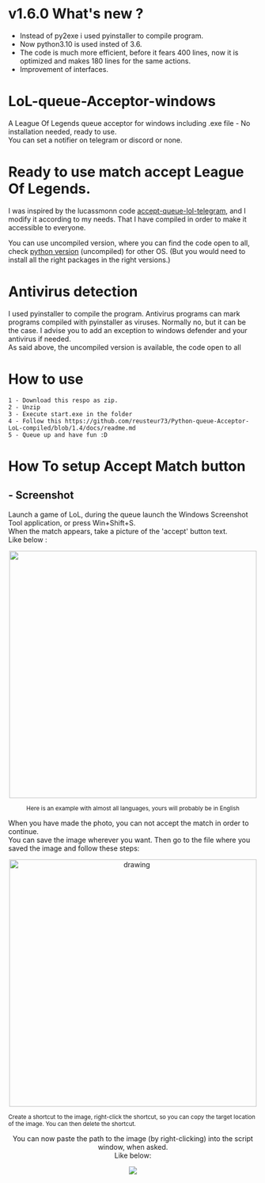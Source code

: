 # v1.6.0 What's new ?
- Instead of py2exe i used pyinstaller to compile program.
- Now python3.10 is used insted of 3.6.
- The code is much more efficient, before it fears 400 lines, now it is optimized and makes 180 lines for the same actions.
- Improvement of interfaces.

# LoL-queue-Acceptor-windows
A League Of Legends queue acceptor for windows including .exe file - No installation needed, ready to use. <br>
You can set a notifier on telegram or discord or none.

# Ready to use match accept League Of Legends.
I was inspired by the lucassmonn code
[accept-queue-lol-telegram](https://github.com/lucassmonn/accept-queue-lol-telegram), and I modify it according to my needs. That I have compiled in order to make it accessible to everyone.

You can use uncompiled version, where you can find the code open to all, check [python version](https://github.com/reusteur73/Python_auto_queue_acceptor_uncompiled/blob/main/accept.py) (uncompiled) for other OS. (But you would need to install all the right packages in the right versions.)
# Antivirus detection

I used pyinstaller to compile the program.
Antivirus programs can mark programs compiled with pyinstaller as viruses. Normally no, but it can be the case.
I advise you to add an exception to windows defender and your antivirus if needed.  
As said above, the uncompiled version is available, the code open to all

# How to use

    1 - Download this respo as zip.  
    2 - Unzip
    3 - Execute start.exe in the folder  
    4 - Follow this https://github.com/reusteur73/Python-queue-Acceptor-LoL-compiled/blob/1.4/docs/readme.md
    5 - Queue up and have fun :D
 # How To setup Accept Match button

## - Screenshot

Launch a game of LoL, during the queue launch the Windows Screenshot Tool application, or press Win+Shift+S. <br>
When the match appears, take a picture of the 'accept' button text. <br>Like below : 
<p align="center">
<img src="https://github.com/reusteur73/Python-queue-Acceptor-LoL-compiled/blob/1.5.2/docs/exemple1.PNG"width="500"/>
</p>
<p style="text-align: center;"><sup>Here is an example with almost all languages, yours will probably be in English</sup></p>
When you have made the photo, you can not accept the match in order to continue.<br>
You can save the image wherever you want. Then go to the file where you saved the image and follow these steps:<br>

<p align="center">
<img src="https://github.com/reusteur73/Python-queue-Acceptor-LoL-compiled/blob/1.5.2/docs/exemple2.gif" alt="drawing" width="500" style="text-align: center;"/>
</p>
<p style="align: center;"><sup>Create a shortcut to the image, right-click the shortcut, so you can copy the target location of the image. You can then delete the shortcut.</sup></p>

<p align="center">You can now paste the path to the image (by right-clicking) into the script window, when asked. <br>Like below:</p>
<p align="center">
<img src="https://github.com/reusteur73/Python-queue-Acceptor-LoL-compiled/blob/1.5.2/docs/exemple3.gif" width=""/>
</p>
